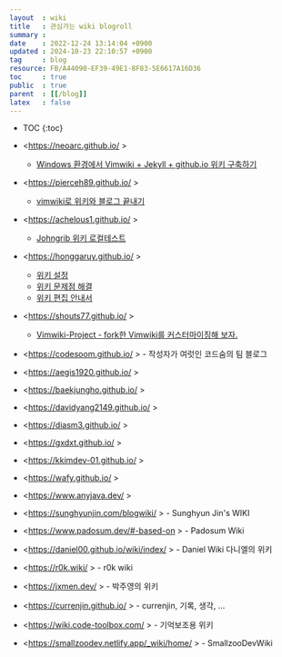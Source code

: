 ```yaml
---
layout  : wiki
title   : 관심가는 wiki blogroll
summary : 
date    : 2022-12-24 13:14:04 +0900
updated : 2024-10-23 22:10:57 +0900
tag     : blog
resource: FB/A44090-EF39-49E1-8F83-5E6617A16D36
toc     : true
public  : true
parent  : [[/blog]]
latex   : false
---
```

* TOC
{:toc}

- <https://neoarc.github.io/ >
    - [Windows 환경에서 Vimwiki + Jekyll + github.io 위키 구축하기](https://neoarc.github.io/wiki/wiki_on_github_io/ )
- <https://pierceh89.github.io/ >
    - [vimwiki로 위키와 블로그 끝내기]( https://pierceh89.github.io/blog/2020/06/03/vimwiki-blog/ )
- <https://achelous1.github.io/ >
    - [Johngrib 위키 로컬테스트]( https://achelous1.github.io/wiki/blog-testing-method/ )
- <https://honggaruy.github.io/ >
    - [위키 설정]( https://honggaruy.github.io/wiki/Wiki-Setting-Category/ )
    - [위키 문제점 해결](https://honggaruy.github.io/wiki/wiki-troubleshooting/ )
    - [위키 편집 안내서]( https://honggaruy.github.io/wiki/wiki-update-guide/ )
- <https://shouts77.github.io/ >
    - [Vimwiki-Project - fork한 Vimwiki를 커스터마이징해 보자.]( https://shouts77.github.io/wiki/Vimwiki-Project/ )

- <https://codesoom.github.io/ > - 작성자가 여럿인 코드숨의 팀 블로그
- <https://aegis1920.github.io/ >
- <https://baekjungho.github.io/ >
- <https://davidyang2149.github.io/ >
- <https://diasm3.github.io/ >
- <https://gxdxt.github.io/ >
- <https://kkimdev-01.github.io/ >
- <https://wafy.github.io/ >
- <https://www.anyjava.dev/ >
- <https://sunghyunjin.com/blogwiki/ > - Sunghyun Jin's WIKI
- <https://www.padosum.dev/#-based-on > - Padosum Wiki
- <https://daniel00.github.io/wiki/index/ > - Daniel Wiki 다니엘의 위키
- <https://r0k.wiki/ > - r0k wiki
- <https://jxmen.dev/ > - 박주영의 위키
- <https://currenjin.github.io/ > - currenjin, 기록, 생각, ...
- <https://wiki.code-toolbox.com/ > - 기억보조용 위키
- <https://smallzoodev.netlify.app/_wiki/home/ > - SmallzooDevWiki

